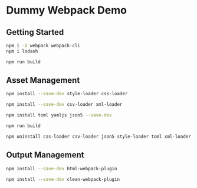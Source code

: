 # Dummy Webpack Demo

## Getting Started

```sh
npm i -D webpack webpack-cli
npm i lodash

npm run build
```

## Asset Management

```sh
npm install --save-dev style-loader css-loader

npm install --save-dev csv-loader xml-loader

npm install toml yamljs json5 --save-dev

npm run build

npm uninstall css-loader csv-loader json5 style-loader toml xml-loader yamljs
```

## Output Management

```sh
npm install --save-dev html-webpack-plugin

npm install --save-dev clean-webpack-plugin
```
